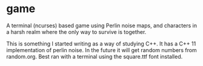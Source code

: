 # game
A terminal (ncurses) based game using Perlin noise maps, and characters in a harsh realm where the only way to survive is together.

This is something I started writing as a way of studying C++.  It has a C++ 11 implementation of perlin noise.  In the future it will get random numbers from random.org.  Best ran with a terminal using the square.ttf font installed.
